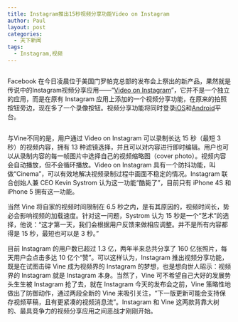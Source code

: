 ```yaml
---
title: Instagram推出15秒视频分享功能Video on Instagram
author: Paul
layout: post
categories:
  - 天下新闻
tags:
  - Instagram,视频
---  
```


<img style="display: block; margin-left: auto; margin-right: auto;" src="http://img.hz.mk/2013-0406/instagram-video.jpg" alt="" />

Facebook 在今日凌晨位于美国门罗帕克总部的发布会上祭出的新产品，果然就是传说中的Instagram视频分享应用&mdash;&mdash;&ldquo;<a href="http://blog.instagram.com/post/53448889009/video-on-instagram" target="_blank">Video on Instagram</a>&rdquo;，它并不是一个独立的应用，而是在原有 Instagram 应用上添加的一个视频分享功能，在原来的拍照按钮旁边，现在多了一个录像按钮。视频分享功能将同时登录<a href="https://itunes.apple.com/us/app/instagram/id389801252?mt=8" target="_blank">iOS</a>和<a href="https://play.google.com/store/apps/details?id=com.instagram.android" target="_blank">Android</a>平台。

<img style="display: block; margin-left: auto; margin-right: auto;" src="http://img.hz.mk/2013-0406/instagram-video-2.jpg" alt="" />

与Vine不同的是，用户通过 Video on Instagram 可以录制长达 15 秒（最短 3 秒）的视频内容，拥有 13 种滤镜选择，并且可以对内容进行即时编辑。用户也可以从录制内容的每一帧图片中选择自己的视频缩略图（cover photo）。视频内容会自动播放，但不会循环播放。Video on Instagram 具有一个防抖功能，叫做&ldquo;Cinema&rdquo;，可以有效地解决视频录制过程中画面不稳定的情况。Instagram 联合创始人兼 CEO Kevin Systrom 认为这一功能&ldquo;酷毙了&rdquo;，目前只有 iPhone 4S 和 iPhone 5 拥有这一功能。

当然 Vine 将自家的视频时间限制在 6.5 秒之内，是有其原因的，视频时间长，势必会影响视频的加载速度。针对这一问题，Systrom 认为 15 秒是一个&ldquo;艺术&rdquo;的选择，他说：&ldquo;这才第一天，我们会根据用户反馈来做相应调整。并不是所有内容都得是 15 秒，最短也可以是 3 秒。&rdquo;

目前 Instagram 的用户数已超过 1.3 亿，两年半来总共分享了 160 亿张照片，每天用户会点击多达 10 亿个&ldquo;赞&rdquo;。可以这样认为，Instagram 推出视频分享功能，既是在试图击碎 Vine 成为视频界的 Instagram 的梦想，也是想向世人昭示：视频界的 Instagram 就是 Instagram 本身。当然了，Vine 可不希望自己大好的发展势头生生被 Instagram 抢了去，就在 Instagram 今天的发布会之前，Vine 策略性地做出了防御动作，通过两段全新的 Vine 来吸引关注，&ldquo;下一版更新可能会支持保存视频草稿，且有更紧凑的视频消息流&rdquo;。Instagram 和 Vine 这两款背靠大树的、最具竞争力的视频分享应用之间恶战才刚刚开始。

